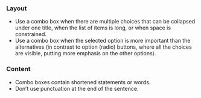 ### Layout

- Use a combo box when there are multiple choices that can be collapsed under one title, when the list of items is long, or when space is constrained.
- Use a combo box when the selected option is more important than the alternatives (in contrast to option (radio) buttons, where all the choices are visible, putting more emphasis on the other options).

### Content

- Combo boxes contain shortened statements or words.
- Don’t use punctuation at the end of the sentence.
